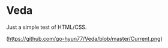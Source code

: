 # Veda
Just a simple test of HTML/CSS.

(https://github.com/go-hyun77/Veda/blob/master/Current.png)
